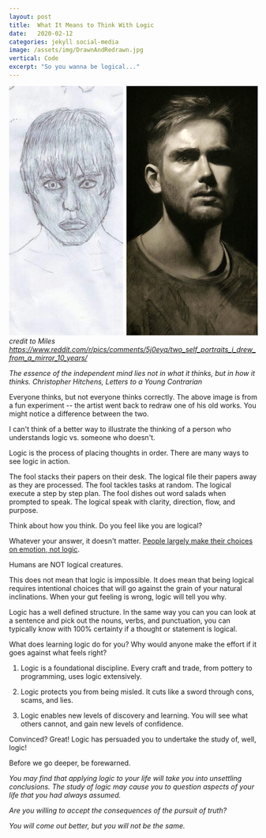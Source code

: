 ```yaml
---
layout: post
title:  What It Means to Think With Logic
date:   2020-02-12
categories: jekyll social-media
image: /assets/img/DrawnAndRedrawn.jpg
vertical: Code
excerpt: "So you wanna be logical..."
---
```




![DrawnAndRedrawn](/assets/img/DrawnAndRedrawn.jpg)
*credit to Miles https://www.reddit.com/r/pics/comments/5j0eyq/two_self_portraits_i_drew_from_a_mirror_10_years/*

_The essence of the independent mind lies not in what it thinks, but in how it thinks._
*Christopher Hitchens, Letters to a Young Contrarian*

Everyone thinks, but not everyone thinks correctly. The above image is from a fun experiment -- the artist went back to redraw one of his old works. You might notice a difference between the two.

I can't think of a better way to illustrate the thinking of a person who understands logic vs. someone who doesn't.

Logic is the process of placing thoughts in order. There are many ways to see logic in action.

The fool stacks their papers on their desk. The logical file their papers away as they are processed.
The fool tackles tasks at random. The logical execute a step by step plan.
The fool dishes out word salads when prompted to speak. The logical speak with clarity, direction, flow, and purpose.

Think about how you think. Do you feel like you are logical?

Whatever your answer, it doesn't matter. [People largely make their choices on emotion, not logic](https://bigthink.com/experts-corner/decisions-are-emotional-not-logical-the-neuroscience-behind-decision-making).

Humans are NOT logical creatures.

This does not mean that logic is impossible. It does mean that being logical requires intentional choices that will go against the grain of your natural inclinations. When your gut feeling is wrong, logic will tell you why.

Logic has a well defined structure. In the same way you can you can look at a sentence and pick out the nouns, verbs, and punctuation, you can typically know with 100% certainty if a thought or statement is logical.

What does learning logic do for you? Why would anyone make the effort if it goes against what feels right?

1. Logic is a foundational discipline. Every craft and trade, from pottery to programming, uses logic extensively.

2. Logic protects you from being misled. It cuts like a sword through cons, scams, and lies.

3. Logic enables new levels of discovery and learning. You will see what others cannot, and gain new levels of confidence.

Convinced? Great! Logic has persuaded you to undertake the study of, well, logic!

Before we go deeper, be forewarned.

_You may find that applying logic to your life will take you into unsettling conclusions. The study of logic may cause you to question aspects of your life that you had always assumed._

_Are you willing to accept the consequences of the pursuit of truth?_

_You will come out better, but you will not be the same._
